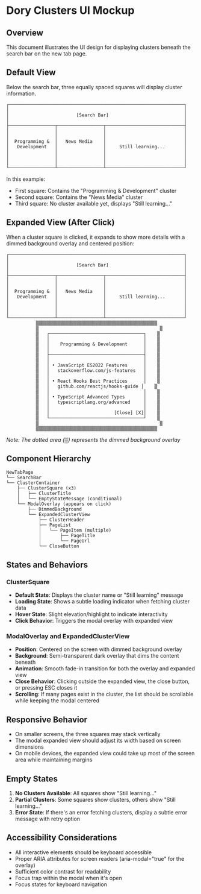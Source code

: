# Dory Clusters UI Mockup

## Overview
This document illustrates the UI design for displaying clusters beneath the search bar on the new tab page.

## Default View
Below the search bar, three equally spaced squares will display cluster information.

```
┌─────────────────────────────────────────────────────────────────┐
│                                                                 │
│                         [Search Bar]                            │
│                                                                 │
├─────────────────┬─────────────────┬─────────────────────────────┤
│                 │                 │                             │
│                 │                 │                             │
│  Programming &  │   News Media    │                             │
│   Development   │                 │     Still learning...       │
│                 │                 │                             │
│                 │                 │                             │
│                 │                 │                             │
└─────────────────┴─────────────────┴─────────────────────────────┘
```

In this example:
- First square: Contains the "Programming & Development" cluster
- Second square: Contains the "News Media" cluster
- Third square: No cluster available yet, displays "Still learning..."

## Expanded View (After Click)
When a cluster square is clicked, it expands to show more details with a dimmed background overlay and centered position:

```
┌─────────────────────────────────────────────────────────────────┐
│                                                                 │
│                         [Search Bar]                            │
│                                                                 │
├─────────────────┬─────────────────┬─────────────────────────────┤
│                 │                 │                             │
│                 │                 │                             │
│  Programming &  │   News Media    │                             │
│   Development   │                 │     Still learning...       │
│                 │                 │                             │
│                 │                 │                             │
│                 │                 │                             │
└─────────────────┴─────────────────┴─────────────────────────────┘
           ▒▒▒▒▒▒▒▒▒▒▒▒▒▒▒▒▒▒▒▒▒▒▒▒▒▒▒▒▒▒▒▒▒▒▒▒▒▒▒▒▒▒▒▒▒
           ▒                                             ▒
           ▒   ┌───────────────────────────────────┐    ▒
           ▒   │                                   │    ▒
           ▒   │    Programming & Development      │    ▒
           ▒   │                                   │    ▒
           ▒   ├───────────────────────────────────┤    ▒
           ▒   │                                   │    ▒
           ▒   │ • JavaScript ES2022 Features      │    ▒
           ▒   │   stackoverflow.com/js-features   │    ▒
           ▒   │                                   │    ▒
           ▒   │ • React Hooks Best Practices      │    ▒
           ▒   │   github.com/reactjs/hooks-guide │    ▒
           ▒   │                                   │    ▒
           ▒   │ • TypeScript Advanced Types       │    ▒
           ▒   │   typescriptlang.org/advanced     │    ▒
           ▒   │                                   │    ▒
           ▒   │                        [Close] [X]│    ▒
           ▒   └───────────────────────────────────┘    ▒
           ▒                                             ▒
           ▒▒▒▒▒▒▒▒▒▒▒▒▒▒▒▒▒▒▒▒▒▒▒▒▒▒▒▒▒▒▒▒▒▒▒▒▒▒▒▒▒▒▒▒▒
```
*Note: The dotted area (▒) represents the dimmed background overlay*

## Component Hierarchy

```
NewTabPage
└── SearchBar
└── ClusterContainer
    ├── ClusterSquare (x3)
    │   ├── ClusterTitle
    │   └── EmptyStateMessage (conditional)
    └── ModalOverlay (appears on click)
        ├── DimmedBackground
        └── ExpandedClusterView
            ├── ClusterHeader
            ├── PageList
            │   └── PageItem (multiple)
            │       ├── PageTitle
            │       └── PageUrl
            └── CloseButton
```

## States and Behaviors

### ClusterSquare
- **Default State**: Displays the cluster name or "Still learning" message
- **Loading State**: Shows a subtle loading indicator when fetching cluster data
- **Hover State**: Slight elevation/highlight to indicate interactivity
- **Click Behavior**: Triggers the modal overlay with expanded view

### ModalOverlay and ExpandedClusterView
- **Position**: Centered on the screen with dimmed background overlay
- **Background**: Semi-transparent dark overlay that dims the content beneath
- **Animation**: Smooth fade-in transition for both the overlay and expanded view
- **Close Behavior**: Clicking outside the expanded view, the close button, or pressing ESC closes it
- **Scrolling**: If many pages exist in the cluster, the list should be scrollable while keeping the modal centered

## Responsive Behavior

- On smaller screens, the three squares may stack vertically
- The modal expanded view should adjust its width based on screen dimensions
- On mobile devices, the expanded view could take up most of the screen area while maintaining margins

## Empty States

1. **No Clusters Available**: All squares show "Still learning..."
2. **Partial Clusters**: Some squares show clusters, others show "Still learning..."
3. **Error State**: If there's an error fetching clusters, display a subtle error message with retry option

## Accessibility Considerations

- All interactive elements should be keyboard accessible
- Proper ARIA attributes for screen readers (aria-modal="true" for the overlay)
- Sufficient color contrast for readability
- Focus trap within the modal when it's open
- Focus states for keyboard navigation 